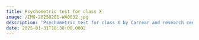 ```yaml
---
title: Psychometric test for class X
image: /IMG-20250201-WA0032.jpg
description: 'Psychometric test for class X by Carrear and research center '
date: 2025-01-31T18:30:00.000Z
---
```


